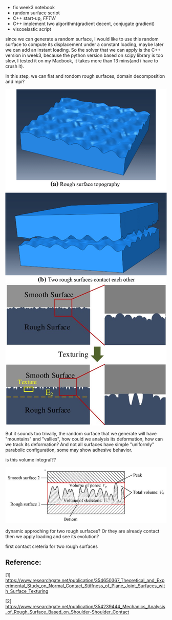 - fix week3 notebook
- random surface script
- C++ start-up, *FFTW*
- C++ implement two algorithm(gradient decent, conjugate gradient)
- viscoelastic script

since we can generate a random surface, I would like to use this random surface to compute its displacement under a constant loading, maybe later we can add an instant loading. So the solver that we can apply is the C++ version in week3, because the python version based on scipy library is too slow, I tested it on my Macbook, it takes more than 13 mins(and i have to crush it).

In this step, we can flat and rondom rough surfaces, domain decomposition and mpi?

![](figures/Solid-model-with-rough-surface.png)
![](figures/Schematic-diagram-of-contact-between-rough-surface-and-rigid-smooth-surface_W640.jpg)

But it sounds too trivally, the random surface that we generate will have "mountains" and "vallies", how could we analysis its deformation, how can we track its deformation? And not all surfaces have simple "uniformly" parabolic configuration, some may show adhesive behavior.

is this volume integral??

![volume](figures/Contact-diagram-of-smooth-plane-and-rough-surface_W640.jpg)

dynamic approching for two rough surfaces? Or they are already contact then we apply loading and see its evolution?

first contact creteria for two rough surfaces


## Reference:

[1] https://www.researchgate.net/publication/354650367_Theoretical_and_Experimental_Study_on_Normal_Contact_Stiffness_of_Plane_Joint_Surfaces_with_Surface_Texturing

[2] https://www.researchgate.net/publication/354239444_Mechanics_Analysis_of_Rough_Surface_Based_on_Shoulder-Shoulder_Contact